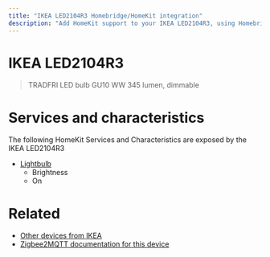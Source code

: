 ```yaml
---
title: "IKEA LED2104R3 Homebridge/HomeKit integration"
description: "Add HomeKit support to your IKEA LED2104R3, using Homebridge, Zigbee2MQTT and homebridge-z2m."
---
```

<!---
This file has been GENERATED using src/docgen/docgen.ts
DO NOT EDIT THIS FILE MANUALLY!
-->
# IKEA LED2104R3
> TRADFRI LED bulb GU10 WW 345 lumen, dimmable


# Services and characteristics
The following HomeKit Services and Characteristics are exposed by
the IKEA LED2104R3

* [Lightbulb](../../light.md)
  * Brightness
  * On


# Related
* [Other devices from IKEA](../index.md#ikea)
* [Zigbee2MQTT documentation for this device](https://www.zigbee2mqtt.io/devices/LED2104R3.html)